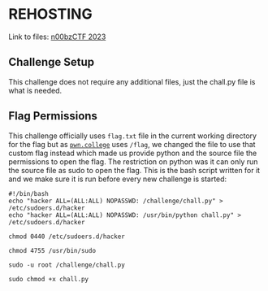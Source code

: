 # REHOSTING

Link to files: [n00bzCTF 2023](https://github.com/sajjadium/ctf-archives/tree/main/ctfs/n00bzCTF/2023/crypto/MaaS)

## Challenge Setup
This challenge does not require any additional files, just the chall.py file is what is needed.

## Flag Permissions
This challenge officially uses `flag.txt` file in the current working directory for the flag but as [`pwn.college`](https//:pwn.college.com) uses `/flag`, we changed the file to use that custom flag instead which made us provide python and the source file the permissions to open the flag. The restriction on python was it can only run the source file as sudo to open the flag. This is the bash script written for it and we make sure it is run before every new challenge is started:
```
#!/bin/bash
echo "hacker ALL=(ALL:ALL) NOPASSWD: /challenge/chall.py" > /etc/sudoers.d/hacker
echo "hacker ALL=(ALL:ALL) NOPASSWD: /usr/bin/python chall.py" > /etc/sudoers.d/hacker

chmod 0440 /etc/sudoers.d/hacker

chmod 4755 /usr/bin/sudo

sudo -u root /challenge/chall.py

sudo chmod +x chall.py